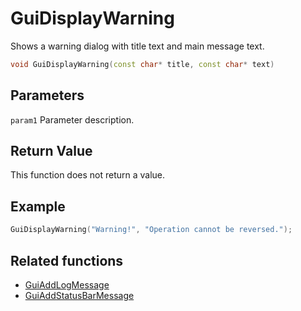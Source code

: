 # GuiDisplayWarning

Shows a warning dialog with title text and main message text.

```c++
void GuiDisplayWarning(const char* title, const char* text)
```

## Parameters

`param1` Parameter description.

## Return Value

This function does not return a value.

## Example

```c++
GuiDisplayWarning("Warning!", "Operation cannot be reversed.");
```

## Related functions

- [GuiAddLogMessage](./GuiAddLogMessage.md)
- [GuiAddStatusBarMessage](./GuiAddStatusBarMessage.md)